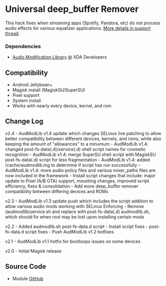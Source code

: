 # Universal deep_buffer Remover
This hack fixes when streaming apps (Spotify, Pandora, etc) do not process audio effects for various equalizer applications. [More details in support thread](https://forum.xda-developers.com/apps/magisk/module-universal-deepbuffer-remover-t3577067).

### Dependencies
* [Audio Modification Library](https://forum.xda-developers.com/apps/magisk/module-audio-modification-library-t3579612) @ XDA Developers

## Compatibility
* Android Jellybean+
* Magisk install (MagiskSU/SuperSU)
* Pixel support
* System install
* Works with nearly every device, kernel, and rom

## Change Log
v2.4
	- AudModLib v1.4 update which changes SELinux live patching to allow better compatibility between different devices, kernels, and roms; while also keeping the amount of "allowances" to a minumum
	- AudModLib v1.4: changed post-fs-data(.d)/service(.d) shell script names for cosmetic recognition
	- AudModLib v1.4: merge SuperSU shell script with MagiskSU post-fs-data(.d) script for less fragmentation
	- AudModLib v1.4: added /cache/audmodlib.log to determine if script has run successfully
	- AudModLib v1.4: more audio policy files and various mixer_paths files are now included in the framework
	- Install script changes that include: major update to Pixel (A/B OTA) support, mounting changes, improved script efficiency, fixes & consolidation
	- Add more deep_buffer remover compatibility between differing devices and ROMs

v2.3
	- AudModLib v1.3 update push which includes the script addition to allow various audio mods working with SELinux Enforcing
	- Remove (audmodlib)service.sh and replace with post-fs-data(.d) audmodlib.sh, which should fix when root may be lost upon installing certain mods

v2.2
	- Added audmodlib.sh post-fs-data.d script
	- Install script fixes
	- post-fs-data.d script fixes
	- Push AudModLib v1.2 hotfixes
    
v2.1
	- AudModLib v1.1 hotfix for bootloops issues on some devices
    
v2.0
	- Initial Magisk release

## Source Code
* Module [GitHub](https://github.com/therealahrion/Universal-deep_buffer-Remover)